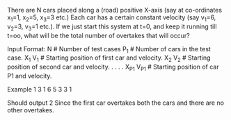 There are  N cars placed along a (road) positive X-axis (say at co-ordinates x<sub>1</sub>=1, x<sub>2</sub>=5, x<sub>3</sub>=3 etc.)
Each car has a certain constant velocity (say v<sub>1</sub>=6, v<sub>2</sub>=3, v<sub>3</sub>=1 etc.).
If we just start this system at t=0, and keep it running till t=oo, what will be the total number of overtakes that will occur?

Input Format:
N # Number of test cases
P<sub>1</sub> # Number of cars in the test case.
X<sub>1</sub> V<sub>1</sub> # Starting position of first car and velocity.
X<sub>2</sub> V<sub>2</sub> # Starting position of second car and velocity.
.
.
.
.
X<sub>P1</sub> V<sub>P1</sub> # Starting position of car P1 and velocity.


Example
1
3
1 6
5 3
3 1


Should output
2
Since the first car overtakes both the cars and there are no other overtakes.

